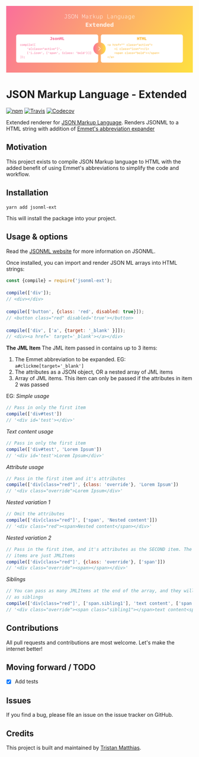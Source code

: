 ![Banner](banner.png 'Banner')
# JSON Markup Language - Extended

[![npm](https://img.shields.io/npm/v/jsonml-ext.svg)](http://npmjs.com/package/jsonml-ext)
[![Travis](https://img.shields.io/travis/tristanMatthias/jsonml-ext.svg)](https://travis-ci.org/tristanMatthias/jsonml-ext)
[![Codecov](https://img.shields.io/codecov/c/github/codecov/example-python.svg)](https://codecov.io/gh/tristanMatthias/jsonml-ext)

Extended renderer for [JSON Markup Language](http://www.jsonml.org/). Renders JSONML to a HTML string with addition of [Emmet's abbreviation expander](https://www.npmjs.com/package/@emmetio/expand-abbreviation)


## Motivation

This project exists to compile JSON Markup language to HTML with the added benefit of using Emmet's abbreviations to simplify the code and workflow.



## Installation
```
yarn add jsonml-ext
```
This will install the package into your project.


## Usage & options
Read the [JSONML website](http://www.jsonml.org/) for more information on JSONML.

Once installed, you can import and render JSON ML arrays into HTML strings:
```js
const {compile} = require('jsonml-ext');

compile(['div']);
// <div></div>

compile(['button', {class: 'red', disabled: true}]);
// <button class="red" disabled='true'></button>

compile(['div', ['a', {target: '_blank' }]]);
// <div><a href=' target='_blank'></a></div>
```

**The JML Item**
The JML item passed in contains up to 3 items:
1. The Emmet abbreviation to be expanded. EG: `a#clickme[target='_blank']`
2. The attributes as a JSON object, OR a nested array of JML items
3. Array of JML items. This item can only be passed if the attributes in item 2 was passed

EG:
*Simple usage*
```js
// Pass in only the first item
compile(['div#test'])
// '<div id='test'></div>'
```
*Text content usage*
```js
// Pass in only the first item
compile(['div#test', 'Lorem Ipsum'])
// '<div id='test'>Lorem Ipsum</div>'
```
*Attribute usage*
```js
// Pass in the first item and it's attributes
compile(['div[class="red"]', {class: 'override'}, 'Lorem Ipsum'])
// '<div class="override">Lorem Ipsum</div>'
```
*Nested variation 1*
```js
// Omit the attributes
compile(['div[class="red"]', ['span', 'Nested content']])
// '<div class="red"><span>Nested content</span></div>'
```
*Nested variation 2*
```js
// Pass in the first item, and it's attributes as the SECOND item. The remaining
// items are just JMLItems
compile(['div[class="red"]', {class: 'override'}, ['span']])
// '<div class="override"><span></span></div>'
```
*Siblings*
```js
// You can pass as many JMLItems at the end of the array, and they will be added
// as siblings
compile(['div[class="red"]', ['span.sibling1'], 'text content', ['span.sibling2']])
// '<div class="override"><span class="sibling1"></span>text content<span class="sibling2"></span></div>'
```


## Contributions
All pull requests and contributions are most welcome. Let's make the internet better!


## Moving forward / TODO
- [x] Add tests


## Issues
If you find a bug, please file an issue on the issue tracker on GitHub.


## Credits
This project is built and maintained by [Tristan Matthias](https://github.com/tristanMatthias).
